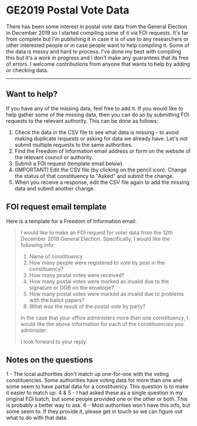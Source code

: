 # GE2019 Postal Vote Data

There has been some interest in postal vote data from the General Election in December 2019 so I started compiling some of it via FOI requests. It's far from complete but I'm publishing it in case it is of use to any researchers or other interested people or in case people want to help compiling it. Some of the data is messy and hard to process. I've done my best with compiling this but it's a work in progress and I don't make any guarantees that its free of errors. I welcome contributions from anyone that wants to help by adding or checking data.

---

## Want to help?
If you have any of the missing data, feel free to add it. If you would like to help gather some of the missing data, then you can do so by submitting FOI requests to the relevant authority. This can be done as follows:

1. Check the data in the CSV file to see what data is missing - to avoid making duplicate requests or asking for data we already have. Let's not submit multiple requests to the same authorities.  
2. Find the Freedom of Information email address or form on the website of the relevant council or authority.
3. Submit a FOI request (template email below).
4. (IMPORTANT) Edit the CSV file (by clicking on the pencil icon). Change the status of that constituency to "Asked" and submit the change. 
5. When you receive a response, edit the CSV file again to add the missing data and submit another change.


## FOI request email template
Here is a template for a Freedom of Information email:

> I would like to make an FOI request for voter data from the 12th December 2019 General Election. Specifically, I would like the following info:
> 
> 1) Name of constituency
> 2) How many people were registered to vote by post in the constituency?
> 3) How many postal votes were received?
> 4) How many postal votes were marked as invalid due to the signature or DOB on the envelope?
> 5) How many postal votes were marked as invalid due to problems with the ballot papers?
> 6) What was the result of the postal vote by party?
> 
> In the case that your office administers more than one constituency, I would like the above information for each of the constituencies you administer.
> 
> I look forward to your reply.

## Notes on the questions
1 - The local authorities don't match up one-for-one with the voting constituencies. Some authorities have voting data for more than one and some seem to have partial data for a constituency. This question is to make it easier to match up.
4 & 5 - I had asked these as a single question in my original FOI batch, but some people provided one or the other or both. This is probably a better way to ask. 
6 - Most authorities won't have this info, but some seem to. If they provide it, please get in touch so we can figure out what to do with that data.
